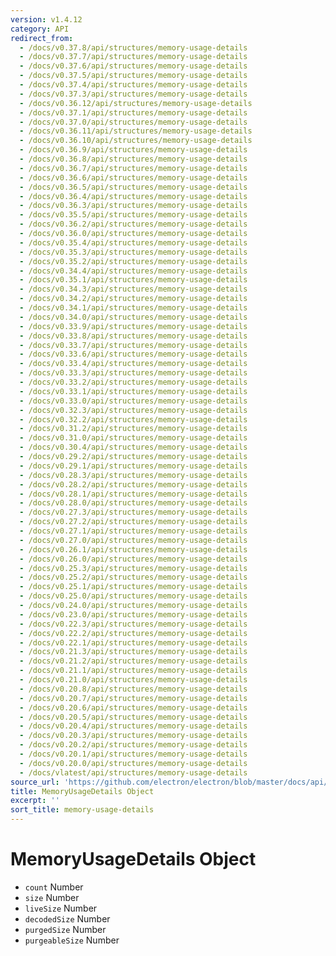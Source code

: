 ```yaml
---
version: v1.4.12
category: API
redirect_from:
  - /docs/v0.37.8/api/structures/memory-usage-details
  - /docs/v0.37.7/api/structures/memory-usage-details
  - /docs/v0.37.6/api/structures/memory-usage-details
  - /docs/v0.37.5/api/structures/memory-usage-details
  - /docs/v0.37.4/api/structures/memory-usage-details
  - /docs/v0.37.3/api/structures/memory-usage-details
  - /docs/v0.36.12/api/structures/memory-usage-details
  - /docs/v0.37.1/api/structures/memory-usage-details
  - /docs/v0.37.0/api/structures/memory-usage-details
  - /docs/v0.36.11/api/structures/memory-usage-details
  - /docs/v0.36.10/api/structures/memory-usage-details
  - /docs/v0.36.9/api/structures/memory-usage-details
  - /docs/v0.36.8/api/structures/memory-usage-details
  - /docs/v0.36.7/api/structures/memory-usage-details
  - /docs/v0.36.6/api/structures/memory-usage-details
  - /docs/v0.36.5/api/structures/memory-usage-details
  - /docs/v0.36.4/api/structures/memory-usage-details
  - /docs/v0.36.3/api/structures/memory-usage-details
  - /docs/v0.35.5/api/structures/memory-usage-details
  - /docs/v0.36.2/api/structures/memory-usage-details
  - /docs/v0.36.0/api/structures/memory-usage-details
  - /docs/v0.35.4/api/structures/memory-usage-details
  - /docs/v0.35.3/api/structures/memory-usage-details
  - /docs/v0.35.2/api/structures/memory-usage-details
  - /docs/v0.34.4/api/structures/memory-usage-details
  - /docs/v0.35.1/api/structures/memory-usage-details
  - /docs/v0.34.3/api/structures/memory-usage-details
  - /docs/v0.34.2/api/structures/memory-usage-details
  - /docs/v0.34.1/api/structures/memory-usage-details
  - /docs/v0.34.0/api/structures/memory-usage-details
  - /docs/v0.33.9/api/structures/memory-usage-details
  - /docs/v0.33.8/api/structures/memory-usage-details
  - /docs/v0.33.7/api/structures/memory-usage-details
  - /docs/v0.33.6/api/structures/memory-usage-details
  - /docs/v0.33.4/api/structures/memory-usage-details
  - /docs/v0.33.3/api/structures/memory-usage-details
  - /docs/v0.33.2/api/structures/memory-usage-details
  - /docs/v0.33.1/api/structures/memory-usage-details
  - /docs/v0.33.0/api/structures/memory-usage-details
  - /docs/v0.32.3/api/structures/memory-usage-details
  - /docs/v0.32.2/api/structures/memory-usage-details
  - /docs/v0.31.2/api/structures/memory-usage-details
  - /docs/v0.31.0/api/structures/memory-usage-details
  - /docs/v0.30.4/api/structures/memory-usage-details
  - /docs/v0.29.2/api/structures/memory-usage-details
  - /docs/v0.29.1/api/structures/memory-usage-details
  - /docs/v0.28.3/api/structures/memory-usage-details
  - /docs/v0.28.2/api/structures/memory-usage-details
  - /docs/v0.28.1/api/structures/memory-usage-details
  - /docs/v0.28.0/api/structures/memory-usage-details
  - /docs/v0.27.3/api/structures/memory-usage-details
  - /docs/v0.27.2/api/structures/memory-usage-details
  - /docs/v0.27.1/api/structures/memory-usage-details
  - /docs/v0.27.0/api/structures/memory-usage-details
  - /docs/v0.26.1/api/structures/memory-usage-details
  - /docs/v0.26.0/api/structures/memory-usage-details
  - /docs/v0.25.3/api/structures/memory-usage-details
  - /docs/v0.25.2/api/structures/memory-usage-details
  - /docs/v0.25.1/api/structures/memory-usage-details
  - /docs/v0.25.0/api/structures/memory-usage-details
  - /docs/v0.24.0/api/structures/memory-usage-details
  - /docs/v0.23.0/api/structures/memory-usage-details
  - /docs/v0.22.3/api/structures/memory-usage-details
  - /docs/v0.22.2/api/structures/memory-usage-details
  - /docs/v0.22.1/api/structures/memory-usage-details
  - /docs/v0.21.3/api/structures/memory-usage-details
  - /docs/v0.21.2/api/structures/memory-usage-details
  - /docs/v0.21.1/api/structures/memory-usage-details
  - /docs/v0.21.0/api/structures/memory-usage-details
  - /docs/v0.20.8/api/structures/memory-usage-details
  - /docs/v0.20.7/api/structures/memory-usage-details
  - /docs/v0.20.6/api/structures/memory-usage-details
  - /docs/v0.20.5/api/structures/memory-usage-details
  - /docs/v0.20.4/api/structures/memory-usage-details
  - /docs/v0.20.3/api/structures/memory-usage-details
  - /docs/v0.20.2/api/structures/memory-usage-details
  - /docs/v0.20.1/api/structures/memory-usage-details
  - /docs/v0.20.0/api/structures/memory-usage-details
  - /docs/vlatest/api/structures/memory-usage-details
source_url: 'https://github.com/electron/electron/blob/master/docs/api/structures/memory-usage-details.md'
title: MemoryUsageDetails Object
excerpt: ''
sort_title: memory-usage-details
---
```

# MemoryUsageDetails Object

*   `count` Number
*   `size` Number
*   `liveSize` Number
*   `decodedSize` Number
*   `purgedSize` Number
*   `purgeableSize` Number

